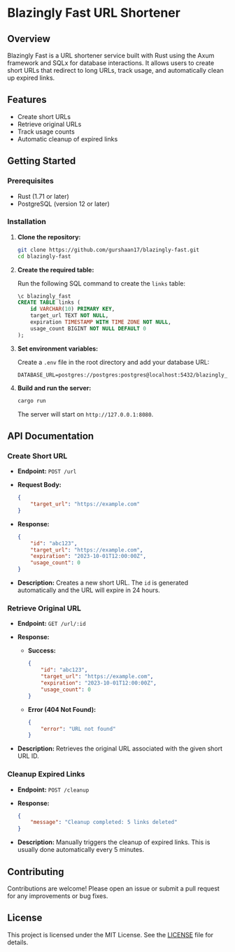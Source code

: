 # Blazingly Fast URL Shortener

## Overview

Blazingly Fast is a URL shortener service built with Rust using the Axum framework and SQLx for database interactions. It allows users to create short URLs that redirect to long URLs, track usage, and automatically clean up expired links.

## Features

- Create short URLs
- Retrieve original URLs
- Track usage counts
- Automatic cleanup of expired links

## Getting Started

### Prerequisites

- Rust (1.71 or later)
- PostgreSQL (version 12 or later)

### Installation

1. **Clone the repository:**

   ```bash
   git clone https://github.com/gurshaan17/blazingly-fast.git
   cd blazingly-fast
   ```

2. **Create the required table:**

   Run the following SQL command to create the `links` table:

   ```sql
   \c blazingly_fast
   CREATE TABLE links (
       id VARCHAR(10) PRIMARY KEY,
       target_url TEXT NOT NULL,
       expiration TIMESTAMP WITH TIME ZONE NOT NULL,
       usage_count BIGINT NOT NULL DEFAULT 0
   );
   ```

3. **Set environment variables:**

   Create a `.env` file in the root directory and add your database URL:

   ```plaintext
   DATABASE_URL=postgres://postgres:postgres@localhost:5432/blazingly_fast
   ```

4. **Build and run the server:**

   ```bash
   cargo run
   ```

   The server will start on `http://127.0.0.1:8080`.

## API Documentation

### Create Short URL

- **Endpoint:** `POST /url`
- **Request Body:**

  ```json
  {
      "target_url": "https://example.com"
  }
  ```

- **Response:**

  ```json
  {
      "id": "abc123",
      "target_url": "https://example.com",
      "expiration": "2023-10-01T12:00:00Z",
      "usage_count": 0
  }
  ```

- **Description:** Creates a new short URL. The `id` is generated automatically and the URL will expire in 24 hours.

### Retrieve Original URL

- **Endpoint:** `GET /url/:id`
- **Response:**

  - **Success:**

    ```json
    {
        "id": "abc123",
        "target_url": "https://example.com",
        "expiration": "2023-10-01T12:00:00Z",
        "usage_count": 0
    }
    ```

  - **Error (404 Not Found):**

    ```json
    {
        "error": "URL not found"
    }
    ```

- **Description:** Retrieves the original URL associated with the given short URL ID.

### Cleanup Expired Links

- **Endpoint:** `POST /cleanup`
- **Response:**

  ```json
  {
      "message": "Cleanup completed: 5 links deleted"
  }
  ```

- **Description:** Manually triggers the cleanup of expired links. This is usually done automatically every 5 minutes.

## Contributing

Contributions are welcome! Please open an issue or submit a pull request for any improvements or bug fixes.

## License

This project is licensed under the MIT License. See the [LICENSE](LICENSE) file for details.
